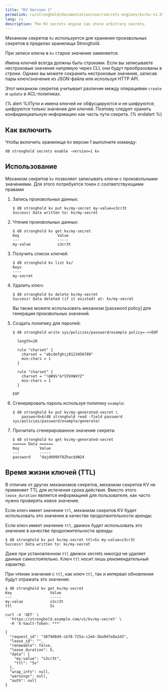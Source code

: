 ```yaml
---
title: "KV Version 1"
permalink: ru/stronghold/documentation/user/secrets-engines/kv/kv-v1.html
lang: ru
description: The KV secrets engine can store arbitrary secrets.
---
```


Механизм секретов `kv` используется для хранения произвольных секретов в пределах хранилища Stronghold.

При записи ключа в `kv` старое значение заменяется.

Имена ключей всегда должны быть строками. Если вы записываете нестроковые значения напрямую через CLI, они будут преобразованы в строки. Однако вы можете сохранить нестроковые значения, записав пары ключ/значение из JSON-файла или используя HTTP API.

Этот механизм секретов учитывает различие между операциями `create` и `update` в ACL-политиках.

{% alert %}Пути и имена ключей _не_ обфусцируются и не шифруются; шифруются только значения для ключей. Поэтому следует хранить конфиденциальную информацию как часть пути секрета.
{% endalert %}

## Как включить

Чтобы включить хранилище kv версии 1 выполните команду:

```shell-session
d8 stronghold secrets enable -version=1 kv
```

## Использование

Механизм секретов `kv` позволяет записывать ключи с произвольными значениями. Для этого потребуется токен с соответствующими правами

1. Запись произвольных данных:

   ```shell-session
   $ d8 stronghold kv put kv/my-secret my-value=s3cr3t
   Success! Data written to: kv/my-secret
   ```

1. Чтение произвольных данных:

   ```shell-session
   $ d8 stronghold kv get kv/my-secret
   Key                 Value
   ---                 -----
   my-value            s3cr3t
   ```

1. Получить список ключей:

   ```shell-session
   $ d8 stronghold kv list kv/
   Keys
   ----
   my-secret
   ```

1. Удалить ключ:

   ```shell-session
   $ d8 stronghold kv delete kv/my-secret
   Success! Data deleted (if it existed) at: kv/my-secret
   ```

   Вы также можете использовать механизм [password policy] для генерации произвольных значений.

1. Создать политику для паролей:

   ```shell-session
   $ d8 stronghold write sys/policies/password/example policy=-<<EOF
   
     length=20
   
     rule "charset" {
       charset = "abcdefghij0123456789"
       min-chars = 1
     }
   
     rule "charset" {
       charset = "!@#$%^&*STUVWXYZ"
       min-chars = 1
     }
   
   EOF
   ```

1. Сгенерировать пароль используя политику `example`:

   ```shell-session
   $ d8 stronghold kv put kv/my-generated-secret \
       password=$(d8 stronghold read -field password sys/policies/password/example/generate)
   ```

1. Прочитать сгенерированное значение секрета:

   ```shell-session
   $ d8 stronghold kv get kv/my-generated-secret
   ====== Data ======
   Key         Value
   ---         -----
   password    ^dajd609Xf8Zhac$dW24
   ```

## Время жизни ключей (TTL)

В отличие от других механизмов секретов, механизм секретов KV не применяет TTL для истечения срока действия. Вместо этого `lease_duration` является информацией для пользователя, как часто нужно проверять новое значение.

Если ключ имеет значение `ttl`, механизм секретов KV будет использовать это значение
в качестве продолжительности аренды:

Если ключ имеет значение `ttl`, движок будет использовать это значение в качестве продолжительности аренды:

```shell-session
$ d8 stronghold kv put kv/my-secret ttl=5s my-value=s3cr3t
Success! Data written to: kv/my-secret
```

Даже при установленном `ttl` движок secrets _никогда_ не удаляет данные самостоятельно. Ключ `ttl` носит лишь рекомендательный характер.

При чтении значения с `ttl`, как ключ `ttl`, так и интервал обновления будут отражать это значение:

```shell-session
$ d8 stronghold kv get kv/my-secret
Key                 Value
---                 -----
my-value            s3cr3t
ttl                 5s

curl -X 'GET' \
  'https://stronghold.example.com/v1/kv/my-secret' \
  -H 'X-Vault-Token: ***'

{
  "request_id": "3879d849-cb78-725a-c2eb-3ba9dfe8a1d3",
  "lease_id": "",
  "renewable": false,
  "lease_duration": 5,
  "data": {
    "my-value": "s3cr3t",
    "ttl": "5s"
  },
  "wrap_info": null,
  "warnings": null,
  "auth": null
}
```

